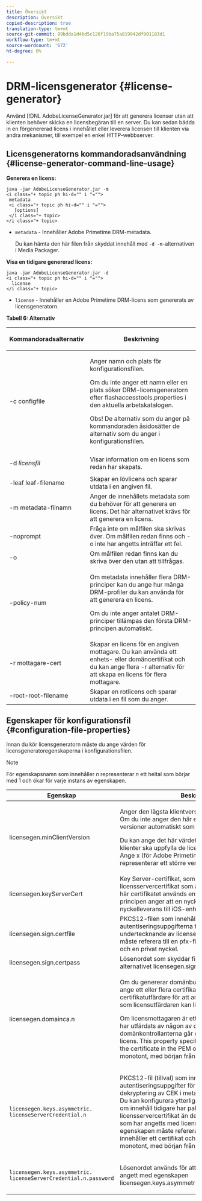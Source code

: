 ```yaml
---
title: Översikt
description: Översikt
copied-description: true
translation-type: tm+mt
source-git-commit: 89bdda1d4bd5c126f19ba75a819942df901183d1
workflow-type: tm+mt
source-wordcount: '672'
ht-degree: 0%

---
```



# DRM-licensgenerator {#license-generator}

Använd [!DNL AdobeLicenseGenerator.jar] för att generera licenser utan att klienten behöver skicka en licensbegäran till en server. Du kan sedan bädda in en förgenererad licens i innehållet eller leverera licensen till klienten via andra mekanismer, till exempel en enkel HTTP-webbserver.

## Licensgeneratorns kommandoradsanvändning {#license-generator-command-line-usage}

**Generera en licens:**

```
java -jar AdobeLicenseGenerator.jar -m 
<i class="+ topic ph hi-d="" i "="">
 metadata 
 <i class="+ topic ph hi-d="" i "="">
   [options]
 </i class="+ topic>
</i class="+ topic>
```

* `metadata` - Innehåller Adobe Primetime DRM-metadata.

   Du kan hämta den här filen från skyddat innehåll med `-d -m`-alternativen i Media Packager.

**Visa en tidigare genererad licens:**

```
java -jar AdobeLicenseGenerator.jar -d 
<i class="+ topic ph hi-d="" i "="">
  license
</i class="+ topic>
```

* `license` - Innehåller en Adobe Primetime DRM-licens som genererats av licensgeneratorn.

**Tabell 6: Alternativ**

<table frame="all" colsep="1" rowsep="1" class="+ topic/table adobe-d/table " id="table_skr_vry_n4">  
 <thead class="- topic/thead "> 
  <tr rowsep="1" class="- topic/row "> 
   <th colname="1" class="- topic/entry entry"> <p class="- topic/p ">Kommandoradsalternativ </p> </th> 
   <th colname="2" class="- topic/entry entry"> <p class="- topic/p ">Beskrivning </p> </th> 
  </tr> 
 </thead>
 <tbody class="- topic/tbody "> 
  <tr rowsep="1" class="- topic/row "> 
   <td colname="1" class="- topic/entry "><span class="+ topic/ph pr-d/codeph codeph">-c configfile</span> </td> 
   <td colname="2" class="- topic/entry "> <p class="- topic/p ">Anger namn och plats för konfigurationsfilen. </p> <p class="- topic/p ">Om du inte anger ett namn eller en plats söker DRM-licensgeneratorn efter <span class="filepath"> flashaccesstools.properties</span> i den aktuella arbetskatalogen. </p> <p>Obs!  De alternativ som du anger på kommandoraden åsidosätter de alternativ som du anger i konfigurationsfilen. </p> </td> 
  </tr> 
  <tr rowsep="1" class="- topic/row "> 
   <td colname="1" class="- topic/entry "> <p class="- topic/p ">-d <i class="+ topic/ph hi-d/i "><span class="+ topic/ph pr-d/codeph codeph"> licensfil</span></i> </p> </td> 
   <td colname="2" class="- topic/entry "> Visar information om en licens som redan har skapats. </td> 
  </tr> 
  <tr rowsep="1" class="- topic/row "> 
   <td colname="1" class="- topic/entry "><span class="+ topic/ph pr-d/codeph codeph">-leaf leaf-filename</span> </td> 
   <td colname="2" class="- topic/entry "> Skapar en lövlicens och sparar utdata i en angiven fil. </td> 
  </tr> 
  <tr rowsep="1" class="- topic/row "> 
   <td colname="1" class="- topic/entry "><span class="+ topic/ph pr-d/codeph codeph">-m metadata-filnamn</span> </td> 
   <td colname="2" class="- topic/entry "> Anger de innehållets metadata som du behöver för att generera en licens. Det här alternativet krävs för att generera en licens. </td> 
  </tr> 
  <tr rowsep="1" class="- topic/row "> 
   <td colname="1" class="- topic/entry "><span class="codeph"> -noprompt</span> </td> 
   <td colname="2" class="- topic/entry ">Fråga inte om målfilen ska skrivas över. Om målfilen redan finns och <span class="codeph"> -o</span> inte har angetts inträffar ett fel. </td> 
  </tr> 
  <tr rowsep="1" class="- topic/row "> 
   <td colname="1" class="- topic/entry "><span class="codeph"> -o</span> </td> 
   <td colname="2" class="- topic/entry "> Om målfilen redan finns kan du skriva över den utan att tillfrågas. </td> 
  </tr> 
  <tr rowsep="1" class="- topic/row "> 
   <td colname="1" class="- topic/entry "><span class="+ topic/ph pr-d/codeph codeph">-policy-num</span> </td> 
   <td colname="2" class="- topic/entry "> <p>Om metadata innehåller flera DRM-principer kan du ange hur många DRM-profiler du kan använda för att generera en licens. </p> <p>Om du inte anger antalet DRM-principer tillämpas den första DRM-principen automatiskt. </p> </td> 
  </tr> 
  <tr rowsep="1" class="- topic/row "> 
   <td colname="1" class="- topic/entry "><span class="+ topic/ph pr-d/codeph codeph">-r mottagare-cert</span> </td> 
   <td colname="2" class="- topic/entry ">Skapar en licens för en angiven mottagare. Du kan använda ett enhets- eller domäncertifikat och du kan ange flera <span class="+ topic/ph pr-d/codeph codeph"> -r </span>alternativ för att skapa en licens för flera mottagare. </td> 
  </tr> 
  <tr rowsep="0" class="- topic/row "> 
   <td colname="1" class="- topic/entry "><span class="+ topic/ph pr-d/codeph codeph">-root-root-filename</span> </td> 
   <td colname="2" class="- topic/entry "> Skapar en rotlicens och sparar utdata i en fil som du anger. </td> 
  </tr> 
 </tbody> 
</table>

## Egenskaper för konfigurationsfil {#configuration-file-properties}

Innan du kör licensgeneratorn måste du ange värden för licensgeneratoregenskaperna i konfigurationsfilen.

>[!NOTE]
>
>För egenskapsnamn som innehåller *n* representerar *n* ett heltal som börjar med 1 och ökar för varje instans av egenskapen.

<table frame="all" colsep="1" rowsep="1" class="+ topic/table adobe-d/table " id="table_qk1_rry_n4"> 
 <thead class="- topic/thead "> 
  <tr rowsep="1" class="- topic/row "> 
   <th colname="1" class="- topic/entry entry"> Egenskap </th> 
   <th colname="2" class="- topic/entry entry"> Beskrivning </th> 
  </tr> 
 </thead>
 <tbody class="- topic/tbody "> 
  <tr rowsep="1" class="- topic/row "> 
   <td colname="1" class="- topic/entry "><span class="+ topic/ph pr-d/codeph codeph"> licensegen.minClientVersion</span> </td> 
   <td colname="2" class="- topic/entry "> <p>Anger den lägsta klientversion som stöds för tillfället. Om du inte anger den här egenskapen stöds alla versioner automatiskt som standard. </p> <p>Du kan ange det här värdet för att styra hur äldre klienter ska uppfylla de licenskrav som de inte stöder. Ange <span class="codeph"> x</span> (för Adobe Primetime DRM x.0) där <span class="codeph"> x</span> representerar ett större versionsnummer. </p> </td> 
  </tr> 
  <tr rowsep="1" class="- topic/row "> 
   <td colname="1" class="- topic/entry "><span class="+ topic/ph pr-d/codeph codeph"> licensegen.keyServerCert</span> </td> 
   <td colname="2" class="- topic/entry "> Key Server-certifikat, som är ett Adobe-utfärdat licensservercertifikat som används av Key Server. Det här certifikatet används endast om metadata-/DRM-principen anger att en nyckelserver krävs för nyckelleverans till iOS-enheter. </td> 
  </tr> 
  <tr rowsep="1" class="- topic/row "> 
   <td colname="1" class="- topic/entry "><span class="+ topic/ph pr-d/codeph codeph"> licensegen.sign.certfile</span> </td> 
   <td colname="2" class="- topic/entry "> PKCS12-filen som innehåller autentiseringsuppgifterna för licensservern för undertecknande av licenser. Den här egenskapen måste referera till en pfx-fil som innehåller ett certifikat och en privat nyckel. </td> 
  </tr> 
  <tr rowsep="1" class="- topic/row "> 
   <td colname="1" class="- topic/entry "><span class="+ topic/ph pr-d/codeph codeph"> licensegen.sign.certpass</span> </td> 
   <td colname="2" class="- topic/entry ">Lösenordet som skyddar filen som du har angett med alternativet <span class="+ topic/ph pr-d/codeph codeph"> licensegen.sign.certfile</span>. </td> 
  </tr> 
  <tr rowsep="1" class="- topic/row "> 
   <td colname="1" class="- topic/entry "><span class="+ topic/ph pr-d/codeph codeph">licensegen.domainca.n</span> </td> 
   <td colname="2" class="- topic/entry "> <p>Om du genererar domänbundna licenser måste du ange ett eller flera certifikat för domän-certifikatutfärdare för att ange vilka domänmyndigheter som licensutfärdaren kan lita på. </p> <p>Om licensmottagaren är ett domäncertifikat som inte har utfärdats av någon av de angivna domänkontrollanterna går det inte att generera någon licens. This property specifies a <span class="filepath"> .cer</span> file that includes the certificate in the PEM or the DER format. <span class="codeph"></span> måste öka monotont, med början från 1. </p> </td> 
  </tr> 
  <tr rowsep="1" class="- topic/row "> 
   <td colname="1" class="- topic/entry "> 
    <code>licensegen.keys.asymmetric. licenseServerCredential.n</code>
   </td> 
   <td colname="2" class="- topic/entry "> <p class="- topic/p ">PKCS12-fil (tillval) som innehåller ytterligare autentiseringsuppgifter för licensservern för dekryptering av CEK i metadata och DRM-principen. Du kan konfigurera ytterligare autentiseringsuppgifter om innehåll tidigare har paketerats med ett annat licensservercertifikat än de autentiseringsuppgifter som har angetts med <span class="codeph"> licensgen.sign.certfile</span>. Den här egenskapen måste referera till en <span class="filepath"> .pfx</span>-fil som innehåller ett certifikat och en privat nyckel. <span class="codeph"></span> måste öka monotont, med början från 1. </p> </td> 
  </tr> 
  <tr rowsep="0" class="- topic/row "> 
   <td colname="1" class="- topic/entry "> 
    <code>licensegen.keys.asymmetric. licenseServerCredential.n.password</code>
   </td> 
   <td colname="2" class="- topic/entry "> <p>Lösenordet används för att skydda filen som du har angett med egenskapen<span class="+ topic/ph pr-d/codeph codeph"> licensegen.keys.asymmetric.licenseServerCredential.n</span>. </p> </td> 
  </tr> 
 </tbody> 
</table>